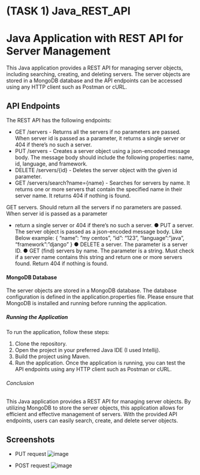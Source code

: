# (TASK 1) Java_REST_API 

# Java Application with REST API for Server Management
This Java application provides a REST API for managing server objects, including searching, creating, and deleting servers. The server objects are stored in a MongoDB database and the API endpoints can be accessed using any HTTP client such as Postman or cURL.

## API Endpoints
The REST API has the following endpoints:

- GET /servers - Returns all the servers if no parameters are passed. When server id is passed as a parameter, it returns a single server or 404 if there’s no such a server.
- PUT /servers - Creates a server object using a json-encoded message body. The message body should include the following properties: name, id, language, and framework.
- DELETE /servers/{id} - Deletes the server object with the given id parameter.
- GET /servers/search?name={name} - Searches for servers by name. It returns one or more servers that contain the specified name in their server name. It returns 404 if nothing is found.

GET servers. Should return all the servers if no parameters are passed. When server id is passed as a parameter
 - return a single server or 404 if there’s no such a server.
● PUT a server. The server object is passed as a json-encoded message body. Like Below
example:
{
“name”: ”my centos”,
“id”: “123”,
“language”:”java”,
“framework”:”django”
}
● DELETE a server. The parameter is a server ID.
● GET (find) servers by name. The parameter is a string. Must check if a server name
contains this string and return one or more servers found. Return 404 if nothing is found.

#### MongoDB Database
The server objects are stored in a MongoDB database. The database configuration is defined in the application.properties file. Please ensure that MongoDB is installed and running before running the application.

##### Running the Application
 To run the application, follow these steps:

  1. Clone the repository.
  2. Open the project in your preferred Java IDE  (I used Intellij).
  3. Build the project using Maven.
  4. Run the application.
 Once the application is running, you can test the API endpoints using any HTTP client such as Postman or cURL.

###### Conclusion
This Java application provides a REST API for managing server objects. By utilizing MongoDB to store the server objects, this application allows for efficient and effective management of servers. With the provided API endpoints, users can easily search, create, and delete server objects.


## Screenshots
- PUT request
![image](https://user-images.githubusercontent.com/51507434/228626936-b7d26266-c8e1-4aad-be7a-4416ba7d9db3.png)

- POST request
![image](https://user-images.githubusercontent.com/51507434/228627203-52d45c74-3aab-465f-8c22-33eae2eb9028.png)

